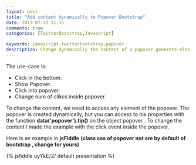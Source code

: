 ```yaml
---
layout: post
title: "Add content dynamically to Popover Bootstrap"
date: 2013-07-12 11:35
comments: true
categories: [TwitterBootstrap,Javascript]

keywords: javascript,twitterbootstrap,popover
description: Change dynamically the content of a popover generate also dynamically 
---
```


The use-case is:  
<ul>
 <li>Click in the bottom.</li>
 <li>Show Popover.</li>
 <li>Click into popover.</li>
 <li>Change num of clikcs inside popover.</li>
</ul>

To change the content, we need to access any element of the popover. The popover is created dynamically, but you can access to his properties with the function <strong>data('popover').tip()</strong> on the object popover . To change the content I made the example with the click event inside the popover.

Here is an example in <strong>jsFiddle</strong> <strong>(class css of popover not are by default of bootstrap , change for yours)</strong>

{% jsfiddle uyYkE/2/ default presentation %}

